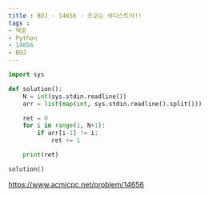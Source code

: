 ```yaml
---
title : BOJ - 14656 - 조교는 새디스트야!!
tags :
- 백준
- Python
- 14656
- BOJ
---
```


```python
import sys

def solution():
    N = int(sys.stdin.readline())
    arr = list(map(int, sys.stdin.readline().split()))

    ret = 0
    for i in range(1, N+1):
        if arr[i-1] != i:
            ret += 1

    print(ret)

solution()
```

https://www.acmicpc.net/problem/14656